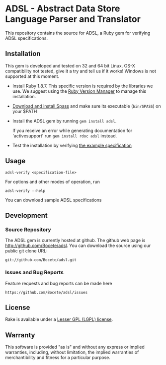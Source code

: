 ADSL - Abstract Data Store Language Parser and Translator
=========================================================

This repository contains the source for ADSL, a Ruby gem for verifying ADSL specifications.

Installation
------------

This gem is developed and tested on 32 and 64 bit Linux. OS-X compatibility not tested, give it a try and tell us if it works! Windows is not supported at this moment.

 - Install Ruby 1.8.7. This specific version is required by the libraries we use. We suggest using the [Ruby Version Manager](https://rvm.io/rvm/install/) to manage this installation.
 - [Download and install Spass](http://www.spass-prover.org/download/index.html) and make sure its executable (`bin/SPASS`) on your $PATH
 - Install the ADSL gem by running `gem install adsl`.
   
   If you receive an error while generating documentation for 'activesupport' run `gem install rdoc adsl` instead.
 - Test the installation by verifying [the example specification](https://raw.github.com/Bocete/adsl/master/example/running-example.adsl)

Usage
-----

    adsl-verify <specification-file>

For options and other modes of operation, run

    adsl-verify --help

You can download sample ADSL specifications 


Development
-----------

### Source Repository

The ADSL gem is currently hosted at github. The github web page is http://github.com/Bocete/adsl.
You can download the source using our public git clone URL:

    git://github.com/Bocete/adsl.git

### Issues and Bug Reports

Feature requests and bug reports can be made here

    https://github.com/Bocete/adsl/issues


License
-------

Rake is available under a [Lesser GPL (LGPL) license](LICENSE).


Warranty
--------

This software is provided "as is" and without any express or
implied warranties, including, without limitation, the implied
warranties of merchantibility and fitness for a particular
purpose.
